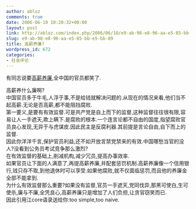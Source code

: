```yaml
---
author: abloz
comments: true
date: 2006-06-10 10:20:32+00:00
layout: post
link: http://abloz.com/index.php/2006/06/10/e9-ab-98-e8-96-aa-e5-85-bb-e5-bb-89/
slug: e9-ab-98-e8-96-aa-e5-85-bb-e5-bb-89
title: 高薪养廉?
wordpress_id: 672
categories:
- 社会评论
---
```


有同志说要[高薪养廉](http://blog.soufun.com/bulu/5875795/articledetail3_419447.htm),全中国的官员都笑了.




高薪养什么廉啊?  
中国官员多于牛毛,人浮于事,不是给钱就解决问题的.从现在的情况来看,他们当不起高薪.无论是否高薪,都不能阻挡腐败.  
第一要义,是要有有效监督.可是共产党是自上而下的监督,这种监督往往很有限,容易让人一手遮天,欺上瞒下.是腐败的根本.一个连言论都不自由的国度,指望腐败官员良心发现,无异于与虎谋皮.因此民主是反腐利器.其前提是言论自由,自下而上的监督.  
因此你洋洋千言,保护官员利益,还不如开放言禁党禁来的有效.中国哪愁当官的没人?没看到公务员考试竞争那么激烈?  
在有效监督的基础上,削减机构,减少冗员,提高办事效率.  
如果官员让下面的人满意了,再提高薪养廉,并配套惩罚机制.高薪养廉像一个信用银行,钱只存不取,到他退休时可以享受.如果他腐败,就不仅面临惩罚,而且他的养廉金全部不能拿到.  
为什么有效监督那么重要?如果没有监督,官员一手遮天,党同伐异,那黑可使白,生可使杀,廉与不廉,全凭良心,高薪养廉只是增加了人们负担,让贪官窃笑而已.  
因此引用江core语录送给你:too simple,too naive.

